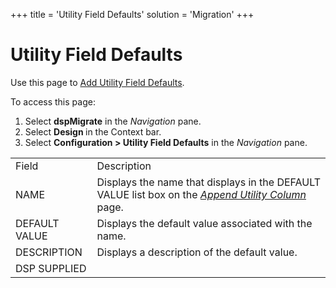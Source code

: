 +++
title = 'Utility Field Defaults'
solution = 'Migration'
+++

# Utility Field Defaults

<div class="use">

Use this page to [Add Utility Field
Defaults](../Use_Cases/Add_Utility_Field_Defaults).

</div>

To access this page:

1.  Select <span style="font-weight: bold;">dspMigrate</span> in the
    <span style="font-style: italic;">Navigation</span> pane.
2.  Select <span style="font-weight: bold;">Design </span> in the
    Context bar.
3.  Select **Configuration \> Utility Field Defaults** in the
    *Navigation*
pane.

|               |                                                                                                                                  |
| ------------- | -------------------------------------------------------------------------------------------------------------------------------- |
| Field         | Description                                                                                                                      |
| NAME          | Displays the name that displays in the DEFAULT VALUE list box on the *[Append Utility Column](Append_Utility_Columns)* page. |
| DEFAULT VALUE | Displays the default value associated with the name.                                                                             |
| DESCRIPTION   | Displays a description of the default value.                                                                                     |
| DSP SUPPLIED  |                                                                                                                                  |
